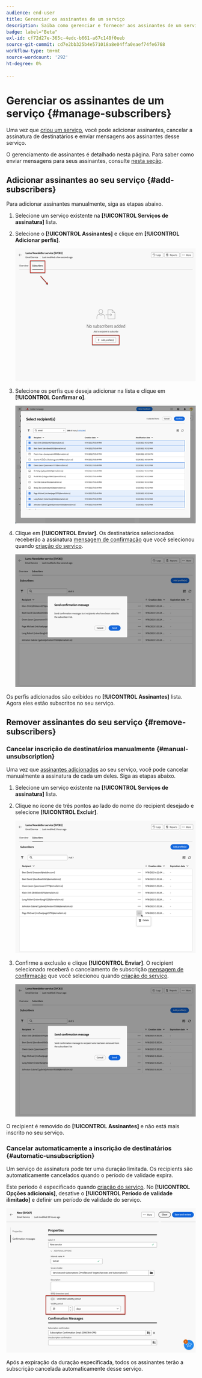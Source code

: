 ```yaml
---
audience: end-user
title: Gerenciar os assinantes de um serviço
description: Saiba como gerenciar e fornecer aos assinantes de um serviço no Adobe Campaign Web
badge: label="Beta"
exl-id: cf72d27e-365c-4edc-b661-a67c148f0eeb
source-git-commit: cd7e2bb325b4e571018a8e04ffa0eaef74fe6768
workflow-type: tm+mt
source-wordcount: '292'
ht-degree: 0%

---
```


# Gerenciar os assinantes de um serviço {#manage-subscribers}

Uma vez que [criou um serviço](manage-services.md#create-service), você pode adicionar assinantes, cancelar a assinatura de destinatários e enviar mensagens aos assinantes desse serviço.

O gerenciamento de assinantes é detalhado nesta página. Para saber como enviar mensagens para seus assinantes, consulte [nesta seção](../msg/send-to-subscribers.md).

## Adicionar assinantes ao seu serviço {#add-subscribers}

Para adicionar assinantes manualmente, siga as etapas abaixo.

1. Selecione um serviço existente na **[!UICONTROL Serviços de assinatura]** lista.

1. Selecione o **[!UICONTROL Assinantes]** e clique em **[!UICONTROL Adicionar perfis]**.

   ![](assets/service-subscribers-tab.png)

1. Selecione os perfis que deseja adicionar na lista e clique em **[!UICONTROL Confirmar o]**.

   ![](assets/service-subscribers-select-profiles.png)

1. Clique em **[!UICONTROL Enviar]**.<!--if you click cancel, does it mean that no message is sent but recipients are still subscribed, or they are not subscribed? it's 2 different actions in the console)--> Os destinatários selecionados receberão a assinatura [mensagem de confirmação](manage-services.md#create-confirmation-message) que você selecionou quando [criação do serviço](manage-services.md#create-service).

   ![](assets/service-subscribers-confirmation-msg.png)

Os perfis adicionados são exibidos no **[!UICONTROL Assinantes]** lista. Agora eles estão subscritos no seu serviço.

## Remover assinantes do seu serviço {#remove-subscribers}

### Cancelar inscrição de destinatários manualmente {#manual-unsubscription}

Uma vez que [assinantes adicionados](#add-subscribers) ao seu serviço, você pode cancelar manualmente a assinatura de cada um deles. Siga as etapas abaixo.

1. Selecione um serviço existente na **[!UICONTROL Serviços de assinatura]** lista.

1. Clique no ícone de três pontos ao lado do nome do recipient desejado e selecione **[!UICONTROL Excluir]**.

   ![](assets/service-subscribers-delete.png)

1. Confirme a exclusão e clique **[!UICONTROL Enviar]**. O recipient selecionado receberá o cancelamento de subscrição [mensagem de confirmação](manage-services.md#create-confirmation-message) que você selecionou quando [criação do serviço](manage-services.md#create-service).

   ![](assets/service-subscribers-delete-confirmation.png)

O recipient é removido do **[!UICONTROL Assinantes]** e não está mais inscrito no seu serviço.

### Cancelar automaticamente a inscrição de destinatários {#automatic-unsubscription}

Um serviço de assinatura pode ter uma duração limitada. Os recipients são automaticamente cancelados quando o período de validade expira.

Este período é especificado quando [criação do serviço](manage-services.md#create-service). No **[!UICONTROL Opções adicionais]**, desative o **[!UICONTROL Período de validade ilimitado]** e definir um período de validade do serviço.

![](assets/service-create-validity-period.png)

Após a expiração da duração especificada, todos os assinantes terão a subscrição cancelada automaticamente desse serviço.
